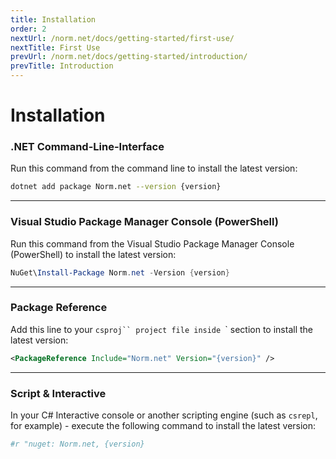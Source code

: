 ```yaml
---
title: Installation
order: 2
nextUrl: /norm.net/docs/getting-started/first-use/
nextTitle: First Use
prevUrl: /norm.net/docs/getting-started/introduction/
prevTitle: Introduction
---
```


# Installation

### .NET Command-Line-Interface

Run this command from the command line to install the latest version:

```bash
dotnet add package Norm.net --version {version}
```

---

### Visual Studio Package Manager Console (PowerShell)

Run this command from the Visual Studio Package Manager Console (PowerShell) to install the latest version:

```powershell
NuGet\Install-Package Norm.net -Version {version}
```

---

### Package Reference

Add this line to your `csproj`` project file inside `<ItemGroup>` section to install the latest version:

```xml
<PackageReference Include="Norm.net" Version="{version}" />
```

---

### Script & Interactive

In your C# Interactive console or another scripting engine (such as `csrepl`, for example) - execute the following command to install the latest version:

```yaml
#r "nuget: Norm.net, {version}
```

